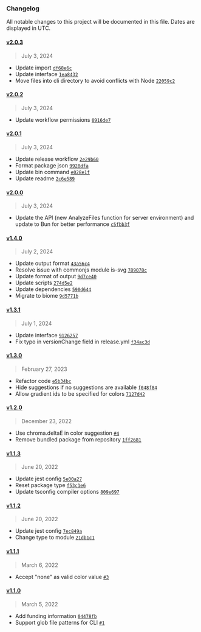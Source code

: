 ### Changelog 

 All notable changes to this project will be documented in this file. Dates are displayed in UTC.

 
#### [v2.0.3](https://github.com/PKief/svg-color-linter/compare/v2.0.2...v2.0.3) 

> July 3, 2024 

- Update import [`df68e6c`](https://github.com/PKief/svg-color-linter/commit/df68e6c)
- Update interface [`1ea8432`](https://github.com/PKief/svg-color-linter/commit/1ea8432)
- Move files into cli directory to avoid conflicts with Node [`22059c2`](https://github.com/PKief/svg-color-linter/commit/22059c2)
 
#### [v2.0.2](https://github.com/PKief/svg-color-linter/compare/v2.0.1...v2.0.2) 

> July 3, 2024 

- Update workflow permissions [`0916de7`](https://github.com/PKief/svg-color-linter/commit/0916de7)
 
#### [v2.0.1](https://github.com/PKief/svg-color-linter/compare/v2.0.0...v2.0.1) 

> July 3, 2024 

- Update release workflow [`2e29b60`](https://github.com/PKief/svg-color-linter/commit/2e29b60)
- Format package json [`9928dfa`](https://github.com/PKief/svg-color-linter/commit/9928dfa)
- Update bin command [`e028e1f`](https://github.com/PKief/svg-color-linter/commit/e028e1f)
- Update readme [`2c6e589`](https://github.com/PKief/svg-color-linter/commit/2c6e589)
 
#### [v2.0.0](https://github.com/PKief/svg-color-linter/compare/v1.4.0...v2.0.0) 

> July 3, 2024 

- Update the API (new AnalyzeFiles function for server environment) and update to Bun for better performance [`c5fbb3f`](https://github.com/PKief/svg-color-linter/commit/c5fbb3f)
 
#### [v1.4.0](https://github.com/PKief/svg-color-linter/compare/v1.3.1...v1.4.0) 

> July 2, 2024 

- Update output format [`43a56c4`](https://github.com/PKief/svg-color-linter/commit/43a56c4)
- Resolve issue with commonjs module is-svg [`789078c`](https://github.com/PKief/svg-color-linter/commit/789078c)
- Update format of output [`9d7ce40`](https://github.com/PKief/svg-color-linter/commit/9d7ce40)
- Update scripts [`274d5e2`](https://github.com/PKief/svg-color-linter/commit/274d5e2)
- Update dependencies [`590d644`](https://github.com/PKief/svg-color-linter/commit/590d644)
- Migrate to biome [`9d5771b`](https://github.com/PKief/svg-color-linter/commit/9d5771b)
 
#### [v1.3.1](https://github.com/PKief/svg-color-linter/compare/v1.3.0...v1.3.1) 

> July 1, 2024 

- Update interface [`9126257`](https://github.com/PKief/svg-color-linter/commit/9126257)
- Fix typo in versionChange field in release.yml [`f34ac3d`](https://github.com/PKief/svg-color-linter/commit/f34ac3d)
 
#### [v1.3.0](https://github.com/PKief/svg-color-linter/compare/v1.2.0...v1.3.0) 

> February 27, 2023 

- Refactor code [`e5b34bc`](https://github.com/PKief/svg-color-linter/commit/e5b34bc)
- Hide suggestions if no suggestions are available [`f048f84`](https://github.com/PKief/svg-color-linter/commit/f048f84)
- Allow gradient ids to be specified for colors [`7127d42`](https://github.com/PKief/svg-color-linter/commit/7127d42)
 
#### [v1.2.0](https://github.com/PKief/svg-color-linter/compare/v1.1.3...v1.2.0) 

> December 23, 2022 

- Use chroma.deltaE in color suggestion [`#4`](https://github.com/PKief/svg-color-linter/pull/4)
- Remove bundled package from repository [`1ff2681`](https://github.com/PKief/svg-color-linter/commit/1ff2681)
 
#### [v1.1.3](https://github.com/PKief/svg-color-linter/compare/v1.1.2...v1.1.3) 

> June 20, 2022 

- Update jest config [`5e00a27`](https://github.com/PKief/svg-color-linter/commit/5e00a27)
- Reset package type [`f53c1e6`](https://github.com/PKief/svg-color-linter/commit/f53c1e6)
- Update tsconfig compiler options [`809e697`](https://github.com/PKief/svg-color-linter/commit/809e697)
 
#### [v1.1.2](https://github.com/PKief/svg-color-linter/compare/v1.1.1...v1.1.2) 

> June 20, 2022 

- Update jest config [`7ec849a`](https://github.com/PKief/svg-color-linter/commit/7ec849a)
- Change type to module [`21db1c1`](https://github.com/PKief/svg-color-linter/commit/21db1c1)
 
#### [v1.1.1](https://github.com/PKief/svg-color-linter/compare/v1.1.0...v1.1.1) 

> March 6, 2022 

- Accept "none" as valid color value [`#3`](https://github.com/PKief/svg-color-linter/pull/3)
 
#### [v1.1.0](https://github.com/PKief/svg-color-linter/compare/v1.0.0...v1.1.0) 

> March 5, 2022 

- Add funding information [`04478fb`](https://github.com/PKief/svg-color-linter/commit/04478fb)
- Support glob file patterns for CLI [`#1`](https://github.com/PKief/svg-color-linter/pull/1)
